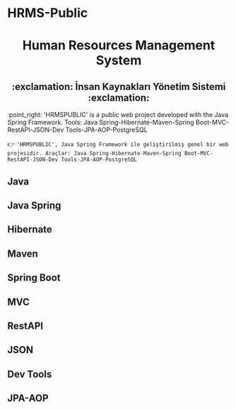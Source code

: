 # HRMS-Public
<div align="center"><h1>Human Resources Management System</h1> </div>
<div align="center"><h2> :exclamation: İnsan Kaynakları Yönetim Sistemi :exclamation: </h2> </div>
 :point_right: 'HRMSPUBLIC' is a public web project developed with the Java Spring Framework. Tools: Java Spring-Hibernate-Maven-Spring Boot-MVC-RestAPI-JSON-Dev Tools-JPA-AOP-PostgreSQL

:point_right: ``` 'HRMSPUBLIC', Java Spring Framework ile geliştirilmiş genel bir web projesidir. Araçlar: Java Spring-Hibernate-Maven-Spring Boot-MVC-RestAPI-JSON-Dev Tools-JPA-AOP-PostgreSQL ```

## Java
## Java Spring
## Hibernate
## Maven
## Spring Boot
## MVC
## RestAPI
## JSON
## Dev Tools
## JPA-AOP

